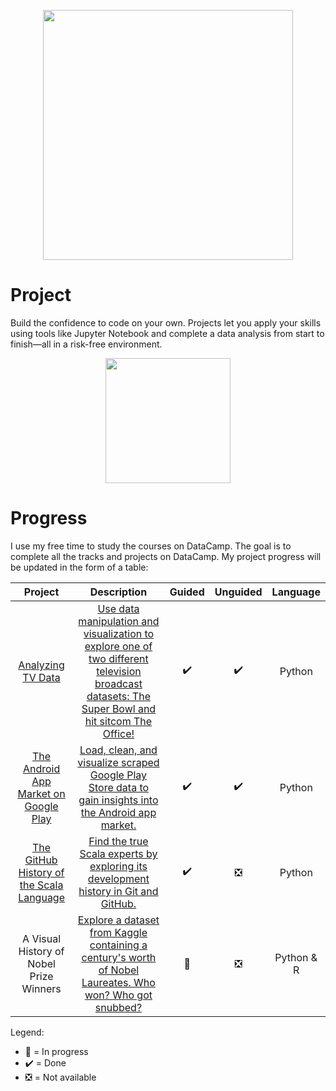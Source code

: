 <p align="center"> 
<img src="https://cdn.datacamp.com/main-app/assets/brand/logos/DataCamp_Horizontal_RGB-d196011f63ebda76dc5c9772425cf9541b8639af842d5e5476ef10f2460ed1e4.png" width="400">
</p>

# Project

Build the confidence to code on your own. Projects let you apply your skills using tools like Jupyter Notebook and complete a data analysis from start to finish—all in a risk-free environment.

<p align="center"> 
<img src="https://cdn.datacamp.com/main-app/assets/projects/projects-illustration-fb3e253ea0527cd53aafbd5ed1c4570a5c818c8deba9d0cedceb095bf64cb3fa.svg" width="200">
</p>

# Progress

I use my free time to study the courses on DataCamp. The goal is to complete all the tracks and projects on DataCamp. My project progress will be updated in the form of a table:

|                           Project                            |                         Description                          |       Guided       |      Unguided      | Language |
| :----------------------------------------------------------: | :----------------------------------------------------------: | :----------------: | :----------------: | :------: |
| [Analyzing TV Data](https://github.com/UMRKawhi/DataCamp-Project/tree/main/Analyzing%20TV%20Data) | [Use data manipulation and visualization to explore one of two different television broadcast datasets: The Super Bowl and hit sitcom The Office!](https://learn.datacamp.com/projects/tv-data) | :heavy_check_mark: | :heavy_check_mark: |  Python  |
| [The Android App Market on Google Play](https://github.com/UMRKawhi/DataCamp-Project/tree/main/The%20Android%20App%20Market%20on%20Google%20Play) | [Load, clean, and visualize scraped Google Play Store data to gain insights into the Android app market.](https://learn.datacamp.com/projects/android-app-market/guided/[object%20Object]) | :heavy_check_mark: | :heavy_check_mark: |  Python  |
| [The GitHub History of the Scala Language](https://github.com/UMRKawhi/DataCamp-Project/tree/main/The%20GitHub%20History%20of%20the%20Scala%20Language) | [Find the true Scala experts by exploring its development history in Git and GitHub.](https://learn.datacamp.com/projects/163) |:heavy_check_mark:|:negative_squared_cross_mark:|Python|
| A Visual History of Nobel Prize Winners | [Explore a dataset from Kaggle containing a century's worth of Nobel Laureates. Who won? Who got snubbed?](https://learn.datacamp.com/courses/intermediate-data-visualization-with-seaborn) |:construction:|:negative_squared_cross_mark:|Python & R|

Legend: 

* :construction: = In progress
* :heavy_check_mark: = Done
* :negative_squared_cross_mark: = Not available
